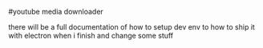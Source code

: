 #youtube media downloader

there will be a full documentation of how to setup dev env to how to ship it with electron when i finish and change some stuff